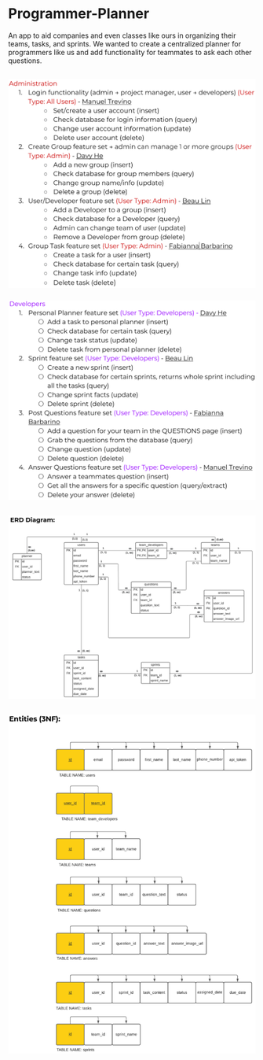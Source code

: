 # Programmer-Planner
An app to aid companies and even classes like ours in organizing their teams, tasks, and sprints. We wanted to create a centralized planner for programmers like us and add functionality for teammates to ask each other questions.
##
![Administration](/images/Administration.PNG)
###
![Developers](/images/Developers.PNG)
##
![ERD_Diagram](/images/ERD_Diagram.PNG)
##
![3NF](/images/3NF.PNG)

